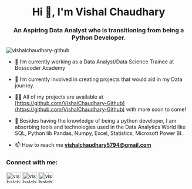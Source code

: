 <h1 align="center">Hi 👋, I'm Vishal Chaudhary</h1>
<h3 align="center">An Aspiring Data Analyst who is transitioning from being a Python Developer.</h3>

<p align="left"> <img src="https://komarev.com/ghpvc/?username=vishalchaudhary-github&label=Profile%20views&color=0e75b6&style=flat" alt="vishalchaudhary-github" /> </p>

- 🔭 I’m currently working as a Data Analyst/Data Science Trainee at Bosscoder Academy

- 🌱 I’m currently involved in creating projects that would aid in my Data journey.

- 👨‍💻 All of my projects are available at [https://github.com/VishalChaudhary-Github](https://github.com/VishalChaudhary-Github) with more soon to come!

- 💬 Besides having the knowledge of being a python developer, I am absorbing tools and technologies used in the Data Analytics World like SQL, Python lib Pandas, Numpy, Excel, Statistics, Microsoft Power BI.

- 📫 How to reach me **vishalchaudhary5794@gmail.com**

<h3 align="left">Connect with me:</h3>
<p align="left">
<a href="https://linkedin.com/in/vishalchaudharyy" target="blank"><img align="center" src="https://raw.githubusercontent.com/rahuldkjain/github-profile-readme-generator/master/src/images/icons/Social/linked-in-alt.svg" alt="vishalchaudharyy" height="30" width="40" /></a>
<a href="https://www.hackerrank.com/vishalchaudhar26" target="blank"><img align="center" src="https://raw.githubusercontent.com/rahuldkjain/github-profile-readme-generator/master/src/images/icons/Social/hackerrank.svg" alt="vishalchaudhar26" height="30" width="40" /></a>
<a href="https://www.leetcode.com/vishalchaudhary5794" target="blank"><img align="center" src="https://raw.githubusercontent.com/rahuldkjain/github-profile-readme-generator/master/src/images/icons/Social/leet-code.svg" alt="vishalchaudhary5794" height="30" width="40" /></a>
</p>
